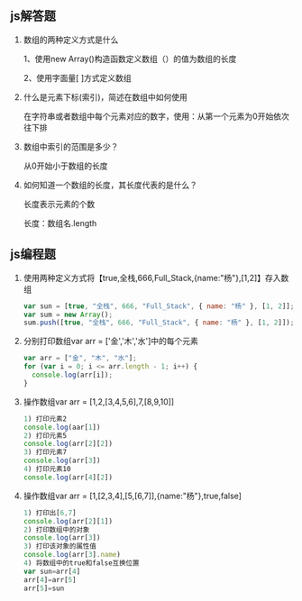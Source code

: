 ## js解答题

1. 数组的两种定义方式是什么

   1、使用new Array()构造函数定义数组（）的值为数组的长度

   2、使用字面量[ ]方式定义数组


2. 什么是元素下标(索引)，简述在数组中如何使用

   在字符串或者数组中每个元素对应的数字，使用：从第一个元素为0开始依次往下排


3. 数组中索引的范围是多少？

   从0开始小于数组的长度


4. 如何知道一个数组的长度，其长度代表的是什么？

   长度表示元素的个数

   长度：数组名.length



## js编程题

1. 使用两种定义方式将【true,全栈,666,Full_Stack,{name:"杨"},[1,2]】存入数组

   ```js
   var sun = [true, "全栈", 666, "Full_Stack", { name: "杨" }, [1, 2]];
   var sum = new Array();
   sum.push([true, "全栈", 666, "Full_Stack", { name: "杨" }, [1, 2]]);
   ```

2. 分别打印数组var arr = ['金','木','水']中的每个元素

   ```js
   var arr = ["金", "木", "水"];
   for (var i = 0; i <= arr.length - 1; i++) {
     console.log(arr[i]);
   }
   ```

3. 操作数组var arr = [1,2,[3,4,5,6],7,[8,9,10]]

   ```js
   1) 打印元素2
   console.log(aar[1])
   2) 打印元素5
   console.log(arr[2][2])
   3) 打印元素7
   console.log(arr[3])
   4) 打印元素10
   console.log(arr[4][2])
   ```

4.  操作数组var arr = [1,[2,3,4],[5,[6,7]],{name:"杨"},true,false]

    ```js
    1) 打印出[6,7]
    console.log(arr[2][1])
    2) 打印数组中的对象
    console.log(arr[3])
    3) 打印该对象的属性值
    console.log(arr[3].name)
    4) 将数组中的true和false互换位置
    var sun=arr[4]
    arr[4]=arr[5]
    arr[5]=sun
    ```

